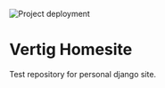 ![Project deployment](https://github.com/vertigg/django-personal-site/workflows/Project%20deployment/badge.svg?branch=master)

# Vertig Homesite

Test repository for personal django site.
